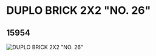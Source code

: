 # DUPLO BRICK 2X2 "NO. 26"
## 15954
![DUPLO BRICK 2X2 "NO. 26"](https://lc-www-live-s.legocdn.com/media/bricks/5/2/6056469.jpg)